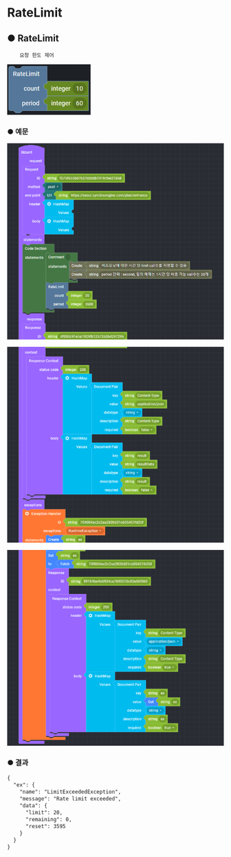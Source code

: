 # RateLimit

## ● RateLimit

        요청 한도 제어

![](../../.gitbook/assets/image%20%28220%29.png)

### ● 예문

![](../../.gitbook/assets/image%20%28416%29.png)

![](../../.gitbook/assets/image%20%28418%29.png)

![](../../.gitbook/assets/image%20%28411%29.png)

### ● 결과

```text
{
  "ex": {
    "name": "LimitExceededException",
    "message": "Rate limit exceeded",
    "data": {
      "limit": 20,
      "remaining": 0,
      "reset": 3595
    }
  }
}
```

